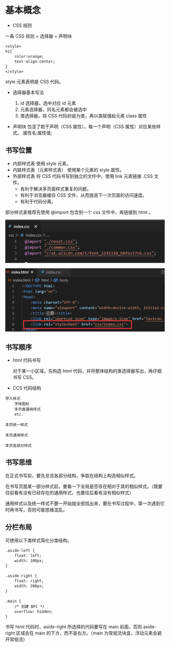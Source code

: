 # 基本概念

- CSS 规则

一条 CSS 规则 = 选择器 + 声明块

```
<style>
h1{
	color:orange;
	text-align:center;
}
</style>
```

style 元素表明是 CSS 代码。

- 选择器基本写法

	1. id 选择器，选中对应 id 元素
	2. 元素选择器，同名元素都会被选中
	3. 类选择器，将 CSS 代码封装为类，再以类赋值給元素 class 属性

- 声明块
	包含了若干声明（CSS 属性），每一个声明（CSS 属性）对应某些样式。
	属性名:属性值;
	

## 书写位置

- 内部样式表
	使用 style 元素。
- 内联样式表（元素样式表）
	使用某个元素的 style 属性。
- 外部样式表
	将 CSS 代码书写到独立的文件中，使用 link 元素链接 .CSS 文件。
	- 有利于解决多页面样式重复的问题。
	- 有利于浏览器缓存 CSS 文件，从而提高下一次页面的访问速度。
	- 有利于代码分离。

部分样式表推荐先使用 @import 包含到一个 css 文件中，再链接到 html 。

![img](images/基本概念/clipboard.png)

![img](images/基本概念/clipboard-164119189264514.png)

## 书写顺序

- html 代码书写

	对于某一小区域，先构造 html 代码，并将整体结构的类选择器写出，再仔细书写 CSS。

- CCS 代码结构

```
导入样式
    字体图标
    多页面通用样式
    etc.
       
本页统一样式

本页通用样式

本页各部分样式
```

## 书写思维

在正式书写前，要先总览各部分结构，争取在结构上构造相似样式。

在书写页面某一部分样式前，要看一下全局是否存在相对于其的相似样式。（既要往前看有没有已经存在的通用样式，也要往后看有没有相似样式）

通用样式以及统一样式不要一开始就全部找出来，要在书写过程中，第一次遇到它时再书写，否则可能思维混乱。

## 分栏布局

可使用以下类样式简化分类结构。

```
.aside-left {
    float: left;
    width: 100px;
}

.aside-right {
    float: right;
    width: 200px;
}

.main {
    /* 创建 BFC */
    overflow: hidden;
}
```

书写 html 代码时，aside-right 所选择的代码要写在 main 前面，否则 aside-right 区域会在 main 的下方，而不是右方。（main 为常规流块盒，浮动元素会避开常规流）

